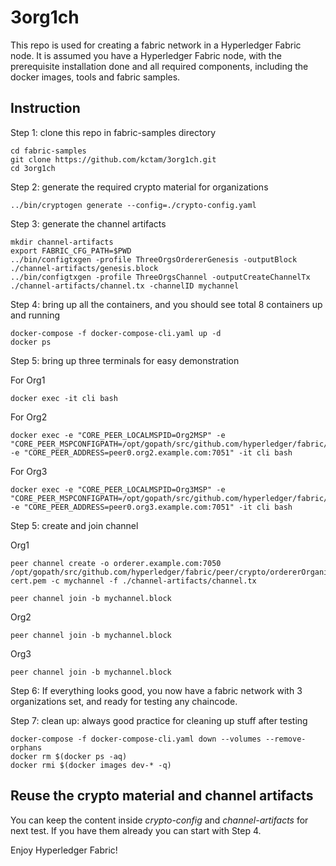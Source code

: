 # 3org1ch

This repo is used for creating a fabric network in a Hyperledger Fabric node.
It is assumed you have a Hyperledger Fabric node, with the prerequisite installation done and all required components, including the docker images, tools and fabric samples.

## Instruction
Step 1: clone this repo in fabric-samples directory
```
cd fabric-samples
git clone https://github.com/kctam/3org1ch.git
cd 3org1ch
```

Step 2: generate the required crypto material for organizations
```
../bin/cryptogen generate --config=./crypto-config.yaml
```

Step 3: generate the channel artifacts
```
mkdir channel-artifacts
export FABRIC_CFG_PATH=$PWD
../bin/configtxgen -profile ThreeOrgsOrdererGenesis -outputBlock ./channel-artifacts/genesis.block
../bin/configtxgen -profile ThreeOrgsChannel -outputCreateChannelTx ./channel-artifacts/channel.tx -channelID mychannel
```

Step 4: bring up all the containers, and you should see total 8 containers up and running
```
docker-compose -f docker-compose-cli.yaml up -d
docker ps
```

Step 5: bring up three terminals for easy demonstration

For Org1
```
docker exec -it cli bash 
```

For Org2
```
docker exec -e "CORE_PEER_LOCALMSPID=Org2MSP" -e "CORE_PEER_MSPCONFIGPATH=/opt/gopath/src/github.com/hyperledger/fabric/peer/crypto/peerOrganizations/org2.example.com/users/Admin@org2.example.com/msp" -e "CORE_PEER_ADDRESS=peer0.org2.example.com:7051" -it cli bash
```

For Org3
```
docker exec -e "CORE_PEER_LOCALMSPID=Org3MSP" -e "CORE_PEER_MSPCONFIGPATH=/opt/gopath/src/github.com/hyperledger/fabric/peer/crypto/peerOrganizations/org3.example.com/users/Admin@org3.example.com/msp" -e "CORE_PEER_ADDRESS=peer0.org3.example.com:7051" -it cli bash 
```

Step 5: create and join channel

Org1
```
peer channel create -o orderer.example.com:7050 /opt/gopath/src/github.com/hyperledger/fabric/peer/crypto/ordererOrganizations/example.com/orderers/orderer.example.com/msp/tlscacerts/tlsca.example.com-cert.pem -c mychannel -f ./channel-artifacts/channel.tx

peer channel join -b mychannel.block
```
Org2
```
peer channel join -b mychannel.block
```
Org3
```
peer channel join -b mychannel.block
```

Step 6: If everything looks good, you now have a fabric network with 3 organizations set, and ready for testing any chaincode.

Step 7: clean up: always good practice for cleaning up stuff after testing
```
docker-compose -f docker-compose-cli.yaml down --volumes --remove-orphans
docker rm $(docker ps -aq)
docker rmi $(docker images dev-* -q)
```

## Reuse the crypto material and channel artifacts
You can keep the content inside *crypto-config* and *channel-artifacts* for next test. If you have them already you can start with Step 4.

Enjoy Hyperledger Fabric!
